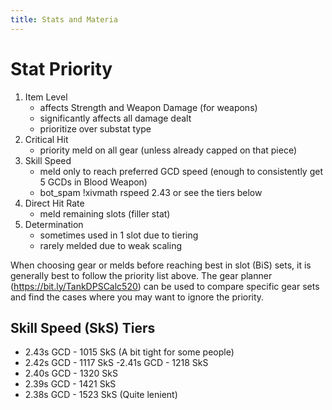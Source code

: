 ```yaml
---
title: Stats and Materia
---
```

# Stat Priority
1. Item Level
   - affects Strength and Weapon Damage (for weapons)
   - significantly affects all damage dealt
   - prioritize over substat type
2. Critical Hit
   - priority meld on all gear (unless already capped on that piece)
3. Skill Speed
   - meld only to reach preferred GCD speed (enough to consistently get 5 GCDs in Blood Weapon)
   - bot_spam !xivmath rspeed 2.43 or see the tiers below
4. Direct Hit Rate
   - meld remaining slots (filler stat)
5. Determination
   - sometimes used in 1 slot due to tiering
   - rarely melded due to weak scaling
 
When choosing gear or melds before reaching best in slot (BiS) sets, it  is generally best to follow the priority list above.  The gear planner (<https://bit.ly/TankDPSCalc520>) can be used to compare specific gear sets and find the cases where you may want to ignore the priority.
 
## Skill Speed (SkS) Tiers
- 2.43s GCD - 1015 SkS (A bit tight for some people)
- 2.42s GCD - 1117 SkS
 -2.41s GCD - 1218 SkS
- 2.40s GCD - 1320 SkS
- 2.39s GCD - 1421 SkS
- 2.38s GCD - 1523 SkS (Quite lenient)